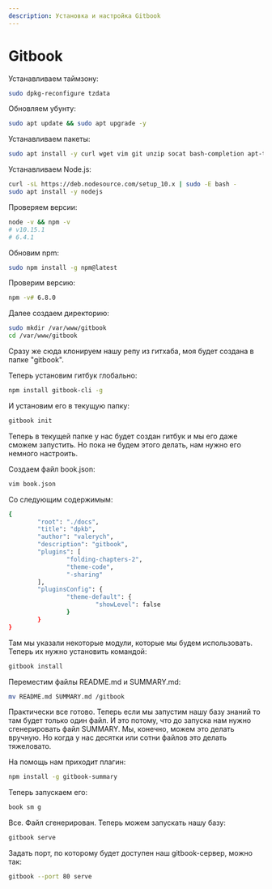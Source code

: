 ```yaml
---
description: Установка и настройка Gitbook
---
```


# Gitbook

Устанавливаем таймзону:

```bash
sudo dpkg-reconfigure tzdata
```

Обновляем убунту:

```bash
sudo apt update && sudo apt upgrade -y
```

Устанавливаем пакеты:

```bash
sudo apt install -y curl wget vim git unzip socat bash-completion apt-transport-https build-essential
```

Устанавливаем Node.js:

```bash
curl -sL https://deb.nodesource.com/setup_10.x | sudo -E bash -
sudo apt install -y nodejs 
```

Проверяем версии:

```bash
node -v && npm -v
# v10.15.1
# 6.4.1
```

Обновим npm:

```bash
sudo npm install -g npm@latest
```

Проверим версию:

```bash
npm -v# 6.8.0
```

Далее создаем директорию:

```bash
sudo mkdir /var/www/gitbook
cd /var/www/gitbook
```

Сразу же сюда клонируем нашу репу из гитхаба, моя будет создана в папке "gitbook".

Теперь установим гитбук глобально:

```bash
npm install gitbook-cli -g
```

И установим его в текущую папку:

```bash
gitbook init
```

Теперь в текущей папке у нас будет создан гитбук и мы его даже сможем запустить. Но пока не будем этого делать, нам нужно его немного настроить.

Создаем файл book.json:

```bash
vim book.json
```

Со следующим содержимым:

```bash
{
        "root": "./docs",
        "title": "dpkb",
        "author": "valerych",
        "description": "gitbook",
        "plugins": [
                "folding-chapters-2",
                "theme-code",
                "-sharing"
        ],
        "pluginsConfig": {
                "theme-default": {
                        "showLevel": false
                }
        }
}
```

Там мы указали некоторые модули, которые мы будем использовать. Теперь их нужно установить командой:

```bash
gitbook install
```

Переместим файлы README.md и SUMMARY.md:

```bash
mv README.md SUMMARY.md /gitbook
```

Практически все готово. Теперь если мы запустим нашу базу знаний то там будет только один файл. И это потому, что до запуска нам нужно сгенерировать файл SUMMARY. Мы, конечно, можем это делать вручную. Но когда у нас десятки или сотни файлов это делать тяжеловато.

На помощь нам приходит плагин:

```bash
npm install -g gitbook-summary
```

Теперь запускаем его:

```bash
book sm g
```

Все. Файл сгенерирован. Теперь можем запускать нашу базу:

```bash
gitbook serve
```

Задать порт, по которому будет доступен наш gitbook-сервер, можно так:

```bash
gitbook --port 80 serve
```

